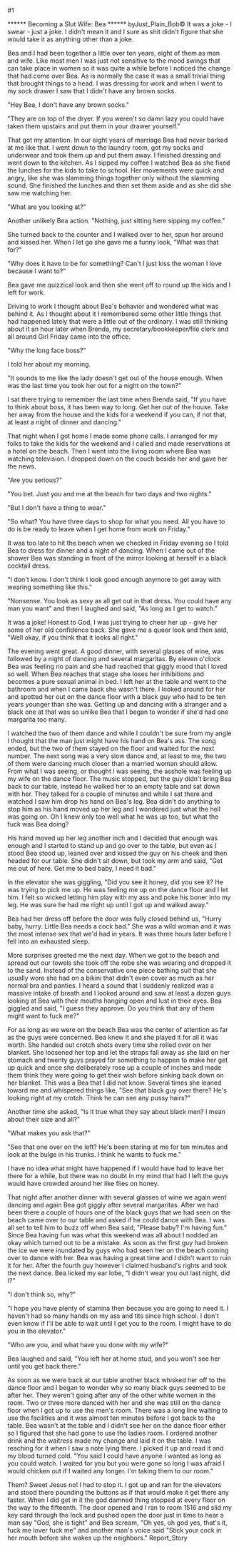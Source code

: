 #1 

 

 ****** Becoming a Slut Wife: Bea ****** byJust_Plain_Bob© It was a joke - I swear - just a joke. I didn't mean it and I sure as shit didn't figure that she would take it as anything other than a joke. 

 Bea and I had been together a little over ten years, eight of them as man and wife. Like most men I was just not sensitive to the mood swings that can take place in women so it was quite a while before I noticed the change that had come over Bea. As is normally the case it was a small trivial thing that brought things to a head. I was dressing for work and when I went to my sock drawer I saw that I didn't have any brown socks. 

 "Hey Bea, I don't have any brown socks." 

 "They are on top of the dryer. If you weren't so damn lazy you could have taken them upstairs and put them in your drawer yourself." 

 That got my attention. In our eight years of marriage Bea had never barked at me like that. I went down to the laundry room, got my socks and underwear and took them up and put them away. I finished dressing and went down to the kitchen. As I sipped my coffee I watched Bea as she fixed the lunches for the kids to take to school. Her movements were quick and angry, like she was slamming things together only without the slamming sound. She finished the lunches and then set them aside and as she did she saw me watching her. 

 "What are you looking at?" 

 Another unlikely Bea action. "Nothing, just sitting here sipping my coffee." 

 She turned back to the counter and I walked over to her, spun her around and kissed her. When I let go she gave me a funny look, "What was that for?" 

 "Why does it have to be for something? Can't I just kiss the woman I love because I want to?" 

 Bea gave me quizzical look and then she went off to round up the kids and I left for work. 

 Driving to work I thought about Bea's behavior and wondered what was behind it. As I thought about it I remembered some other little things that had happened lately that were a little out of the ordinary. I was still thinking about it an hour later when Brenda, my secretary/bookkeeper/file clerk and all around Girl Friday came into the office. 

 "Why the long face boss?" 

 I told her about my morning. 

 "It sounds to me like the lady doesn't get out of the house enough. When was the last time you took her out for a night on the town?" 

 I sat there trying to remember the last time when Brenda said, "If you have to think about boss, it has been way to long. Get her out of the house. Take her away from the house and the kids for a weekend if you can, if not that, at least a night of dinner and dancing." 

 That night when I got home I made some phone calls. I arranged for my folks to take the kids for the weekend and I called and made reservations at a hotel on the beach. Then I went into the living room where Bea was watching television. I dropped down on the couch beside her and gave her the news. 

 "Are you serious?" 

 "You bet. Just you and me at the beach for two days and two nights." 

 "But I don't have a thing to wear." 

 "So what? You have three days to shop for what you need. All you have to do is be ready to leave when I get home from work on Friday." 

 It was too late to hit the beach when we checked in Friday evening so I told Bea to dress for dinner and a night of dancing. When I came out of the shower Bea was standing in front of the mirror looking at herself in a black cocktail dress. 

 "I don't know. I don't think I look good enough anymore to get away with wearing something like this." 

 "Nonsense. You look as sexy as all get out in that dress. You could have any man you want" and then I laughed and said, "As long as I get to watch." 

 It was a joke! Honest to God, I was just trying to cheer her up - give her some of her old confidence back. She gave me a queer look and then said, "Well okay, if you think that it looks all right." 

 The evening went great. A good dinner, with several glasses of wine, was followed by a night of dancing and several margaritas. By eleven o'clock Bea was feeling no pain and she had reached that giggly mood that I loved so well. When Bea reaches that stage she loses her inhibitions and becomes a pure sexual animal in bed. I left her at the table and went to the bathroom and when I came back she wasn't there. I looked around for her and spotted her out on the dance floor with a black guy who had to be ten years younger than she was. Getting up and dancing with a stranger and a black one at that was so unlike Bea that I began to wonder if she'd had one margarita too many. 

 I watched the two of them dance and while I couldn't be sure from my angle I thought that the man just might have his hand on Bea's ass. The song ended, but the two of them stayed on the floor and waited for the next number. The next song was a very slow dance and, at least to me, the two of them were dancing much closer than a married woman should allow. From what I was seeing, or thought I was seeing, the asshole was feeling up my wife on the dance floor. The music stopped, but the guy didn't bring Bea back to our table, instead he walked her to an empty table and sat down with her. They talked for a couple of minutes and while I sat there and watched I saw him drop his hand on Bea's leg. Bea didn't do anything to stop him as his hand moved up her leg and I wondered just what the hell was going on. Oh I knew only too well what he was up too, but what the fuck was Bea doing? 

 His hand moved up her leg another inch and I decided that enough was enough and I started to stand up and go over to the table, but even as I stood Bea stood up, leaned over and kissed the guy on his cheek and then headed for our table. She didn't sit down, but took my arm and said, "Get me out of here. Get me to bed baby, I need it bad." 

 In the elevator she was giggling, "Did you see it honey, did you see it? He was trying to pick me up. He was feeling me up on the dance floor and I let him. I felt so wicked letting him play with my ass and poke his boner into my leg. He was sure he had me right up until I got up and walked away." 

 Bea had her dress off before the door was fully closed behind us, "Hurry baby, hurry. Little Bea needs a cock bad." She was a wild woman and it was the most intense sex that we'd had in years. It was three hours later before I fell into an exhausted sleep. 

 More surprises greeted me the next day. When we got to the beach and spread out our towels she took off the robe she was wearing and dropped it to the sand. Instead of the conservative one piece bathing suit that she usually wore she had on a bikini that didn't even cover as much as her normal bra and panties. I heard a sound that I suddenly realized was a massive intake of breath and I looked around and saw at least a dozen guys looking at Bea with their mouths hanging open and lust in their eyes. Bea giggled and said, "I guess they approve. Do you think that any of them might want to fuck me?" 

 For as long as we were on the beach Bea was the center of attention as far as the guys were concerned. Bea knew it and she played it for all it was worth. She handed out crotch shots every time she rolled over on her blanket. She loosened her top and let the straps fall away as she laid on her stomach and twenty guys prayed for something to happen to make her get up quick and once she deliberately rose up a couple of inches and made them think they were going to get their wish before sinking back down on her blanket. This was a Bea that I did not know. Several times she leaned toward me and whispered things like, "See that black guy over there? He's looking right at my crotch. Think he can see any pussy hairs?" 

 Another time she asked, "Is it true what they say about black men? I mean about their size and all?" 

 "What makes you ask that?" 

 "See that one over on the left? He's been staring at me for ten minutes and look at the bulge in his trunks. I think he wants to fuck me." 

 I have no idea what might have happened if I would have had to leave her there for a while, but there was no doubt in my mind that had I left the guys would have crowded around her like flies on honey. 

 That night after another dinner with several glasses of wine we again went dancing and again Bea got giggly after several margaritas. After we had been there a couple of hours one of the black guys that we had seen on the beach came over to our table and asked if he could dance with Bea. I was all set to tell him to buzz off when Bea said, "Please baby? I'm having fun." Since Bea having fun was what this weekend was all about I nodded an okay which turned out to be a mistake. As soon as the first guy had broken the ice we were inundated by guys who had seen her on the beach coming over to dance with her. Bea was having a great time and I didn't want to ruin it for her. After the fourth guy however I claimed husband's rights and took the next dance. Bea licked my ear lobe, "I didn't wear you out last night, did I?" 

 "I don't think so, why?" 

 "I hope you have plenty of stamina then because you are going to need it. I haven't had so many hands on my ass and tits since high school. I don't even know if I'll be able to wait until I get you to the room. I might have to do you in the elevator." 

 "Who are you, and what have you done with my wife?" 

 Bea laughed and said, "You left her at home stud, and you won't see her until you get back there." 

 As soon as we were back at our table another black whisked her off to the dance floor and I began to wonder why so many black guys seemed to be after her. They weren't going after any of the other white women in the room. Two or three more danced with her and she was still on the dance floor when I got up to use the men's room. There was a long line waiting to use the facilities and it was almost ten minutes before I got back to the table. Bea wasn't at the table and I didn't see her on the dance floor either so I figured that she had gone to use the ladies room. I ordered another drink and the waitress made my change and laid it on the table. I was reaching for it when I saw a note lying there. I picked it up and read it and my blood turned cold. "You said I could have anyone I wanted as long as you could watch. I waited for you but you were gone so long I was afraid I would chicken out if I waited any longer. I'm taking them to our room." 

 Them? Sweet Jesus no! I had to stop it. I got up and ran for the elevators and stood there pounding the buttons as if that would make it get there any faster. When I did get in it the god damned thing stopped at every floor on the way to the fifteenth. The door opened and I ran to room 1516 and slid my key card through the lock and pushed open the door just in time to hear a man say "God, she is tight" and Bea scream, "Oh yes, oh god yes, that's it, fuck me lover fuck me" and another man's voice said "Stick your cock in her mouth before she wakes up the neighbors." Report_Story 
